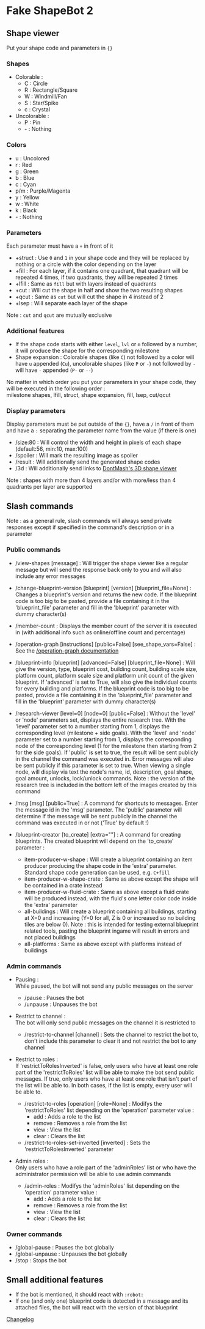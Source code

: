 # Fake ShapeBot 2

## Shape viewer

Put your shape code and parameters in `{}`

### Shapes

- Colorable :
  - C : Circle
  - R : Rectangle/Square
  - W : Windmill/Fan
  - S : Star/Spike
  - c : Crystal
- Uncolorable :
  - P : Pin
  - \- : Nothing

### Colors

- u : Uncolored
- r : Red
- g : Green
- b : Blue
- c : Cyan
- p/m : Purple/Magenta
- y : Yellow
- w : White
- k : Black
- \- : Nothing

### Parameters

Each parameter must have a `+` in front of it

- +struct : Use `0` and `1` in your shape code and they will be replaced by nothing or a circle with the color depending on the layer
- +fill : For each layer, if it contains one quadrant, that quadrant will be repeated 4 times, if two quadrants, they will be repeated 2 times
- +lfill : Same as `fill` but with layers instead of quadrants
- +cut : Will cut the shape in half and show the two resulting shapes
- +qcut : Same as `cut` but will cut the shape in 4 instead of 2
- +lsep : Will separate each layer of the shape

Note : `cut` and `qcut` are mutually exclusive

### Additional features

- If the shape code starts with either `level`, `lvl` or `m` followed by a number, it will produce the shape for the corresponding milestone
- Shape expansion : Colorable shapes (like `C`) not followed by a color will have `u` appended (`Cu`), uncolorable shapes (like `P` or `-`) not followed by `-` will have `-` appended (`P-` or `--`)

No matter in which order you put your parameters in your shape code, they will be executed in the following order :\
milestone shapes, lfill, struct, shape expansion, fill, lsep, cut/qcut

### Display parameters

Display parameters must be put outside of the `{}`, have a `/` in front of them and have a `:` separating the parameter name from the value (if there is one)

- /size:80 : Will control the width and height in pixels of each shape (default:56, min:10, max:100)
- /spoiler : Will mark the resulting image as spoiler
- /result : Will additionally send the generated shape codes
- /3d : Will additionally send links to [DontMash's 3D shape viewer](https://shapez.soren.codes/shape)

Note : shapes with more than 4 layers and/or with more/less than 4 quadrants per layer are supported

## Slash commands

Note : as a general rule, slash commands will always send private responses except if specified in the command's description or in a parameter

### Public commands

- /view-shapes [message] : Will trigger the shape viewer like a regular message but will send the response back only to you and will also include any error messages

- /change-blueprint-version [blueprint] [version] [blueprint_file=None] : Changes a blueprint's version and returns the new code. If the blueprint code is too big to be pasted, provide a file containing it in the 'blueprint_file' parameter and fill in the 'blueprint' parameter with dummy character(s)

- /member-count : Displays the member count of the server it is executed in (with additional info such as online/offline count and percentage)

- /operation-graph [instructions] [public=False] [see_shape_vars=False] : See the [/operation-graph documentation](https://github.com/Loupau38/Fake-ShapeBot-2.0/blob/main/operationGraphDoc.md)

- /blueprint-info [blueprint] [advanced=False] [blueprint_file=None] : Will give the version, type, blueprint cost, building count, building scale size, platform count, platform scale size and platform unit count of the given blueprint. If 'advanced' is set to True, will also give the individual counts for every building and platforms. If the blueprint code is too big to be pasted, provide a file containing it in the 'blueprint_file' parameter and fill in the 'blueprint' parameter with dummy character(s)

- /research-viewer [level=0] [node=0] [public=False] : Without the 'level' or 'node' parameters set, displays the entire research tree. With the 'level' parameter set to a number starting from 1, displays the corresponding level (milestone + side goals). With the 'level' and 'node' parameter set to a number starting from 1, displays the corresponding node of the corresponding level (1 for the milestone then starting from 2 for the side goals). If 'public' is set to true, the result will be sent publicly in the channel the command was executed in. Error messages will also be sent publicly if this parameter is set to true. When viewing a single node, will display via text the node's name, id, description, goal shape, goal amount, unlocks, lock/unlock commands. Note : the version of the research tree is included in the bottom left of the images created by this command

- /msg [msg] [public=True] : A command for shortcuts to messages. Enter the message id in the 'msg' parameter. The 'public' parameter will determine if the message will be sent publicly in the channel the command was executed in or not ('True' by default !)

- /blueprint-creator [to_create] [extra=""] : A command for creating blueprints. The created blueprint will depend on the 'to_create' parameter :
  - item-producer-w-shape : Will create a blueprint containing an item producer producing the shape code in the 'extra' parameter. Standard shape code generation can be used, e.g. `C+fill`
  - item-producer-w-shape-crate : Same as above except the shape will be contained in a crate instead
  - item-producer-w-fluid-crate : Same as above except a fluid crate will be produced instead, with the fluid's one letter color code inside the 'extra' parameter
  - all-buildings : Will create a blueprint containing all buildings, starting at X=0 and increasing (Y=0 for all, Z is 0 or increased so no building tiles are below 0). Note : this is intended for testing external blueprint related tools, pasting the blueprint ingame will result in errors and not placed buildings
  - all-platforms : Same as above except with platforms instead of buildings

### Admin commands

- Pausing :\
  While paused, the bot will not send any public messages on the server
  - /pause : Pauses the bot
  - /unpause : Unpauses the bot

- Restrict to channel :\
  The bot will only send public messages on the channel it is restricted to
  - /restrict-to-channel [channel] : Sets the channel to restrict the bot to, don't include this parameter to clear it and not restrict the bot to any channel

- Restrict to roles :\
  If 'restrictToRolesInverted' is false, only users who have at least one role part of the 'restrictToRoles' list will be able to make the bot send public messages. If true, only users who have at least one role that isn't part of the list will be able to. In both cases, if the list is empty, every user will be able to.
  - /restrict-to-roles [operation] [role=None] : Modifys the 'restrictToRoles' list depending on the 'operation' parameter value :
    - add : Adds a role to the list
    - remove : Removes a role from the list
    - view : View the list
    - clear : Clears the list
  - /restrict-to-roles-set-inverted [inverted] : Sets the 'restrictToRolesInverted' parameter

- Admin roles :\
  Only users who have a role part of the 'adminRoles' list or who have the administrator permission will be able to use admin commands
  - /admin-roles : Modifys the 'adminRoles' list depending on the 'operation' parameter value :
    - add : Adds a role to the list
    - remove : Removes a role from the list
    - view : View the list
    - clear : Clears the list

### Owner commands

- /global-pause : Pauses the bot globally
- /global-unpause : Unpauses the bot globally
- /stop : Stops the bot

## Small additional features

- If the bot is mentioned, it should react with `:robot:`
- If one (and only one) blueprint code is detected in a message and its attached files, the bot will react with the version of that blueprint

[Changelog](https://github.com/Loupau38/Fake-ShapeBot-2.0/blob/main/changelog.md)